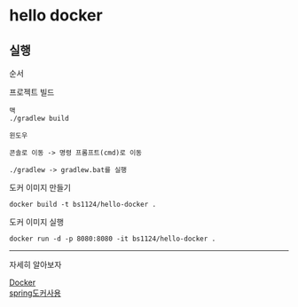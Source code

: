 # hello docker

## 실행
순서

프로젝트 빌드
    
    맥
    ./gradlew build 
    
    윈도우
    
    콘솔로 이동 -> 명령 프롬프트(cmd)로 이동
    
    ./gradlew -> gradlew.bat를 실행
    
    

도커 이미지 만들기

    docker build -t bs1124/hello-docker .
   
    
도커 이미지 실행

    docker run -d -p 8080:8080 -it bs1124/hello-docker .
    
---

자세히 알아보자
 
[Docker](https://github.com/beomsun1234/TIL/tree/main/Docker)    
[spring도커사용](https://github.com/beomsun1234/TIL/tree/main/Docker/spring%EB%8F%84%EC%BB%A4%EC%82%AC%EC%9A%A9)